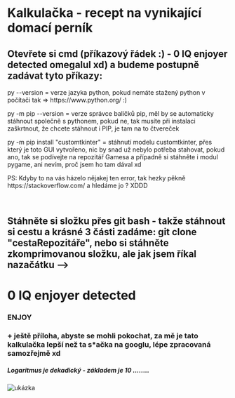# Kalkulačka - recept na vynikající domací perník

<h2>Otevřete si cmd (příkazový řádek :) - 0 IQ enjoyer detected omegalul xd) a budeme postupně zadávat tyto příkazy:</h2>
<p>py --version = verze jazyka python, pokud nemáte stažený python v počítači tak => https://www.python.org/ :)</p>
<p>py -m pip --version = verze správce balíčků pip, měl by se automaticky stáhnout společně s pythonem, pokud ne, tak musíte při instalaci zaškrtnout, že chcete stáhnout i PIP, je tam na to čtvereček</p>
<p>py -m pip install "customtkinter" = stáhnutí modelu customtkinter, přes který je toto GUI vytvořeno, nic by snad už nebylo potřeba stahovat, pokud ano, tak se podívejte na repozitář Gamesa a případně si stáhněte i modul pygame, ani nevím, proč jsem ho tam dával xd</p>
<p>PS: Kdyby to na vás házelo nějakej ten error, tak hezky pěkně https://stackoverflow.com/ a hledáme jo ? XDDD</p>
<br>
<h2>Stáhněte si složku přes git bash - takže stáhnout si cestu a krásné 3 části zadáme: git clone "cestaRepozitáře", nebo si stáhněte zkomprimovanou složku, ale jak jsem říkal nazačátku -->  <br><h1>0 IQ enjoyer detected</h1</h2>
<h3>ENJOY </h3>


<h3>+ ještě příloha, abyste se mohli pokochat, za mě je tato kalkulačka lepší než ta s*ačka na googlu, lépe zpracovaná samozřejmě xd</h3>
<h5>Logaritmus je dekadický - základem je 10 ........</h5>

![ukázka](https://github.com/ondrejfila6969/Calculator/assets/114986357/3d75b3a9-535b-4ddc-a939-b6209421e10c)
